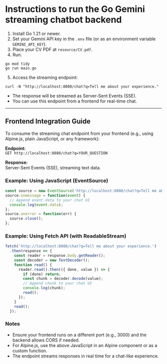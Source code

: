 # Instructions to run the Go Gemini streaming chatbot backend

1. Install Go 1.21 or newer.
2. Set your Gemini API key in the `.env` file (or as an environment variable `GEMINI_API_KEY`).
3. Place your CV PDF at `resource/CV.pdf`.
4. Run:

```
go mod tidy
go run main.go
```

5. Access the streaming endpoint:

```
curl -N "http://localhost:8080/chat?q=Tell me about your experience."
```

- The response will be streamed as Server-Sent Events (SSE).
- You can use this endpoint from a frontend for real-time chat.

---

## Frontend Integration Guide

To consume the streaming chat endpoint from your frontend (e.g., using Alpine.js, plain JavaScript, or any framework):

**Endpoint:**  
`GET http://localhost:8080/chat?q=YOUR_QUESTION`

**Response:**  
Server-Sent Events (SSE), streaming text data.

### Example: Using JavaScript (EventSource)

```javascript
const source = new EventSource('http://localhost:8080/chat?q=Tell me about your experience.');
source.onmessage = function(event) {
  // Append event.data to your chat UI
  console.log(event.data);
};
source.onerror = function(err) {
  source.close();
};
```

### Example: Using Fetch API (with ReadableStream)

```javascript
fetch('http://localhost:8080/chat?q=Tell me about your experience.')
  .then(response => {
    const reader = response.body.getReader();
    const decoder = new TextDecoder();
    function read() {
      reader.read().then(({ done, value }) => {
        if (done) return;
        const chunk = decoder.decode(value);
        // Append chunk to your chat UI
        console.log(chunk);
        read();
      });
    }
    read();
  });
```

### Notes

- Ensure your frontend runs on a different port (e.g., 3000) and the backend allows CORS if needed.
- For Alpine.js, use the above JavaScript in an Alpine component or as a custom function.
- The endpoint streams responses in real time for a chat-like experience.
